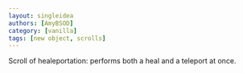 ```yaml
---
layout: singleidea
authors: [AmyBSOD]
category: [vanilla]
tags: [new object, scrolls]
---
```

Scroll of healeportation: performs both a heal and a teleport at once.
